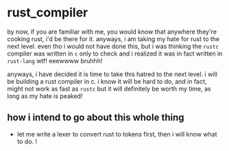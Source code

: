 # rust_compiler

by now, if you are familiar with me, you would know that anywhere they're cooking rust, i'd be there for it. anyways, i am taking my hate for rust to the next level. even tho i would not have done this, but i was thinking the `rustc` compiler was written in `c` only to check and i realized it was in fact written in `rust-lang` wtf! eeewwww bruhhh!

anyways, i have decided it is time to take this hatred to the next level. i will be building a rust compiler in c. i know it will be hard to do, and in fact, might not work as fast as `rustc` but it will definitely be worth my time, as long as my hate is peaked!


## how i intend to go about this whole thing

- let me write a lexer to convert rust to tokens first, then i will know what to do.
!